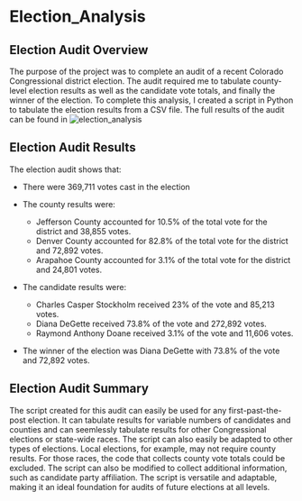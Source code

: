 # Election_Analysis
## Election Audit Overview
The purpose of the project was to complete an audit of a recent Colorado Congressional district election. The audit required me to tabulate county-level election results as well as the candidate vote totals, and finally the winner of the election. To complete this analysis, I created a script in Python to tabulate the election results from a CSV file. The full results of the audit can be found in ![election_analysis](analysis/election_analysis)
## Election Audit Results
The election audit shows that:
- There were 369,711 votes cast in the election

- The county results were:
  - Jefferson County accounted for 10.5% of the total vote for the district and 38,855 votes.
  - Denver County accounted for 82.8% of the total vote for the district and 72,892 votes.
  - Arapahoe County accounted for 3.1% of the total vote for the district and 24,801 votes.
- The candidate results were:
  - Charles Casper Stockholm received 23% of the vote and 85,213 votes.
  - Diana DeGette received 73.8% of the vote and 272,892 votes.
  - Raymond Anthony Doane received 3.1% of the vote and 11,606 votes.
- The winner of the election was Diana DeGette with 73.8% of the vote and 72,892 votes.
## Election Audit Summary
The script created for this audit can easily be used for any first-past-the-post election. It can tabulate results for variable numbers of candidates and counties and can seemlessly tabulate results for other Congressional elections or state-wide races. The script can also easily be adapted to other types of elections. Local elections, for example, may not require county results. For those races, the code that collects county vote totals could be excluded. The script can also be modified to collect additional information, such as candidate party affiliation. The script is versatile and adaptable, making it an ideal foundation for audits of future elections at all levels.
